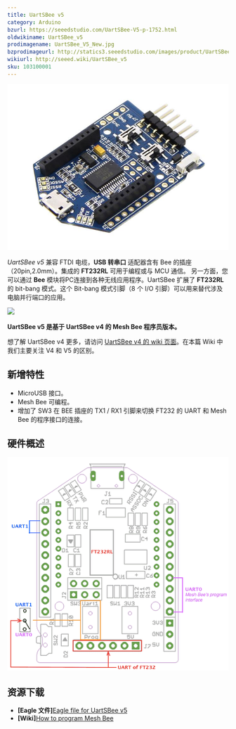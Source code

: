 ```yaml
---
title: UartSBee v5
category: Arduino
bzurl: https://seeedstudio.com/UartSBee-V5-p-1752.html
oldwikiname: UartSBee_v5
prodimagename: UartSBee_V5_New.jpg
bzprodimageurl: http://statics3.seeedstudio.com/images/product/UartSBee V5.jpg
wikiurl: http://seeed.wiki/UartSBee_v5
sku: 103100001
---
```


![](https://raw.githubusercontent.com/SeeedDocument/UartSBee_v5/master/img/UartSBee_V5_New.jpg)

*UartSBee v5* 兼容 FTDI 电缆，**USB 转串口** 适配器含有 Bee 的插座（20pin,2.0mm）。集成的 **FT232RL** 可用于编程或与 MCU 通信。 另一方面，您可以通过 **Bee** 模块将PC连接到各种无线应用程序。UartSBee 扩展了 **FT232RL** 的 bit-bang 模式。这个 Bit-bang 模式引脚（8 个 I/O 引脚）可以用来替代涉及电脑并行端口的应用。

[![](https://github.com/SeeedDocument/wiki_chinese/raw/master/docs/images/click_to_buy.PNG)](https://item.taobao.com/item.htm?spm=a1z10.3-c.w4002-11172317909.10.2008d4f4sypCAx&id=45486590205)


**UartSBee v5 是基于 UartSBee v4 的 Mesh Bee 程序员版本。**

想了解 UartSBee v4 更多，请访问 [UartSBee v4 的 wiki 页面](/UartSBee_V4 "UartSBee V4")。在本篇 Wiki 中我们主要关注 V4 和 V5 的区别。

新增特性
--------------

-   MicroUSB 接口。
-   Mesh Bee 可编程。
-   增加了 SW3 在 BEE 插座的 TX1 / RX1 引脚来切换 FT232 的 UART 和 Mesh Bee 的程序接口的连接。

硬件概述
-------

![](https://raw.githubusercontent.com/SeeedDocument/UartSBee_v5/master/img/UartSBeev5_diagram.png)

资源下载
---------

-   **[Eagle 文件]**[Eagle file for UartSBee v5](https://raw.githubusercontent.com/SeeedDocument/UartSBee_v5/master/res/UartSBee_v5_eagle_file.zip)
-   **[Wiki]**[How to program Mesh Bee](/Mesh_Bee "Mesh Bee")

<!-- This Markdown file was created from http://www.seeedstudio.com/wiki/UartSBee_v5 -->
